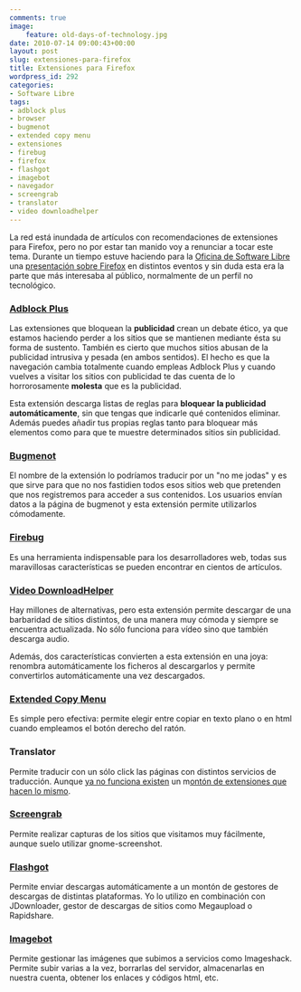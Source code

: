 ```yaml
---
comments: true
image:
    feature: old-days-of-technology.jpg
date: 2010-07-14 09:00:43+00:00
layout: post
slug: extensiones-para-firefox
title: Extensiones para Firefox
wordpress_id: 292
categories:
- Software Libre
tags:
- adblock plus
- browser
- bugmenot
- extended copy menu
- extensiones
- firebug
- firefox
- flashgot
- imagebot
- navegador
- screengrab
- translator
- video downloadhelper
---
```


La red está inundada de artículos con recomendaciones de extensiones para Firefox, pero no por estar tan manido voy a renunciar a tocar este tema. Durante un tiempo estuve haciendo para la [Oficina de Software Libre](http://osl.ugr.es) una [presentación sobre Firefox](http://www.slideshare.net/jlpino/introduccin-a-firefox) en distintos eventos y sin duda esta era la parte que más interesaba al público, normalmente de un perfil no tecnológico.


### [Adblock Plus](https://addons.mozilla.org/es-ES/firefox/addon/1865/)


Las extensiones que bloquean la **publicidad** crean un debate ético, ya que estamos haciendo perder a los sitios que se mantienen mediante ésta su forma de sustento. También es cierto que muchos sitios abusan de la publicidad intrusiva y pesada (en ambos sentidos). El hecho es que la navegación cambia totalmente cuando empleas Adblock Plus y cuando vuelves a visitar los sitios con publicidad te das cuenta de lo horrorosamente **molesta** que es la publicidad.

Esta extensión descarga listas de reglas para **bloquear la publicidad automáticamente**, sin que tengas que indicarle qué contenidos eliminar. Además puedes añadir tus propias reglas tanto para bloquear más elementos como para que te muestre determinados sitios sin publicidad.


### [Bugmenot](https://addons.mozilla.org/es-ES/firefox/addon/6349/)


El nombre de la extensión lo podríamos traducir por un "no me jodas" y  es que sirve para que no nos fastidien todos esos sitios web que  pretenden que nos registremos para acceder a sus contenidos. Los  usuarios envían datos a la página de bugmenot y esta extensión permite  utilizarlos cómodamente.


### [Firebug](https://addons.mozilla.org/es-ES/firefox/addon/1843/)


Es una herramienta indispensable para los desarrolladores web, todas  sus maravillosas características se pueden encontrar en cientos de  artículos.


### [Video DownloadHelper](https://addons.mozilla.org/es-ES/firefox/addon/3006/)


Hay millones de alternativas, pero esta extensión permite descargar de una barbaridad de sitios distintos, de una manera muy cómoda y siempre se encuentra actualizada. No sólo funciona para vídeo sino que también descarga audio.

Además, dos características convierten a esta extensión en una joya: renombra automáticamente los ficheros al descargarlos y permite convertirlos automáticamente una vez descargados.


### [Extended Copy Menu](https://addons.mozilla.org/es-ES/firefox/addon/4554/)


Es simple pero efectiva: permite elegir entre copiar en texto plano o en html cuando empleamos el botón derecho del ratón.


### Translator


Permite traducir con un sólo click las páginas con distintos servicios de traducción. Aunque [ya no funciona existen](https://addons.mozilla.org/es-ES/firefox/addon/3361/) un m[ontón de extensiones que hacen lo mismo](https://addons.mozilla.org/es-ES/firefox/search/?q=translator&cat=all&lver=any&pid=1&sort=&pp=20&lup=&advanced=).


### [Screengrab](https://addons.mozilla.org/es-ES/firefox/addon/1146/)


Permite realizar capturas de los sitios que visitamos muy fácilmente, aunque suelo utilizar gnome-screenshot.


### [Flashgot](https://addons.mozilla.org/es-ES/firefox/addon/220/)


Permite enviar descargas automáticamente a un montón de gestores de descargas de distintas plataformas. Yo lo utilizo en combinación con JDownloader, gestor de descargas de sitios como Megaupload o Rapidshare.


### [Imagebot](https://addons.mozilla.org/es-ES/firefox/addon/1174/)


Permite gestionar las imágenes que subimos a servicios como Imageshack. Permite subir varias a la vez, borrarlas del servidor, almacenarlas en nuestra cuenta, obtener los enlaces y códigos html, etc.
